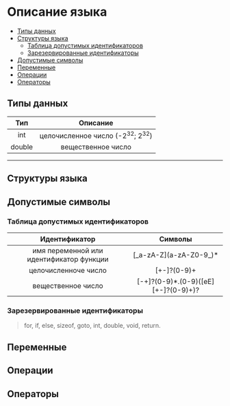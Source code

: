 # Описание языка

 - [Типы данных](#типы-данных)
 - [Структуры языка](#структуры-языка)
   - [Таблица допустимых идентификаторов](#таблица-допустимых-идентификаторов)
   -  [Зарезервированные идентификаторы](#зарезервированные-идентификаторы)
 - [Допустимые символы](#допустимые-символы)
 - [Переменные](#переменные)
 - [Операции](#операции)
 - [Операторы](#операторы)

## Типы данных

|Тип|Описание|
|:---:|:---:|
|int| целочисленное число (-2<sup>32</sup>; 2<sup>32</sup>) |
|double| вещественное число|
---
## Структуры языка
## Допустимые символы
### Таблица допустимых идентификаторов
|Идентификатор| Символы |
|:---:|:---:|
| имя переменной или идентификатор функции | [\_a-zA-Z]\(a-zA-Z0-9\_)* |
| целочисленноче число| [+-]?(0-9)+ |
|вещественное число| [-+]?(0-9)*.(0-9)([eE]\[+-]?(0-9)+)?|
### Зарезервированные идентификаторы
> for, if, else, sizeof, goto, int, double, void, return. 
## Переменные
## Операции
## Операторы



